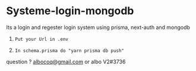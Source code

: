 # Systeme-login-mongodb
Its a login and regester login system using prisma, next-auth and mongodb

1.
       Put your Url in .env 
2.
       In schema.prisma do "yarn prisma db push"

  

question ?
albocoq@gmail.com or albo V2#3736
